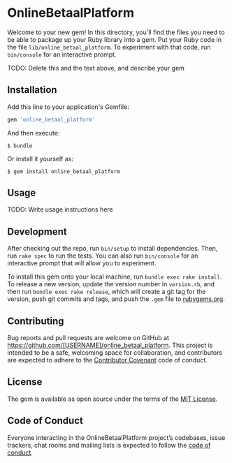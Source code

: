 # OnlineBetaalPlatform

Welcome to your new gem! In this directory, you'll find the files you need to be able to package up your Ruby library into a gem. Put your Ruby code in the file `lib/online_betaal_platform`. To experiment with that code, run `bin/console` for an interactive prompt.

TODO: Delete this and the text above, and describe your gem

## Installation

Add this line to your application's Gemfile:

```ruby
gem 'online_betaal_platform'
```

And then execute:

    $ bundle

Or install it yourself as:

    $ gem install online_betaal_platform

## Usage

TODO: Write usage instructions here

## Development

After checking out the repo, run `bin/setup` to install dependencies. Then, run `rake spec` to run the tests. You can also run `bin/console` for an interactive prompt that will allow you to experiment.

To install this gem onto your local machine, run `bundle exec rake install`. To release a new version, update the version number in `version.rb`, and then run `bundle exec rake release`, which will create a git tag for the version, push git commits and tags, and push the `.gem` file to [rubygems.org](https://rubygems.org).

## Contributing

Bug reports and pull requests are welcome on GitHub at https://github.com/[USERNAME]/online_betaal_platform. This project is intended to be a safe, welcoming space for collaboration, and contributors are expected to adhere to the [Contributor Covenant](http://contributor-covenant.org) code of conduct.

## License

The gem is available as open source under the terms of the [MIT License](https://opensource.org/licenses/MIT).

## Code of Conduct

Everyone interacting in the OnlineBetaalPlatform project’s codebases, issue trackers, chat rooms and mailing lists is expected to follow the [code of conduct](https://github.com/[USERNAME]/online_betaal_platform/blob/master/CODE_OF_CONDUCT.md).
